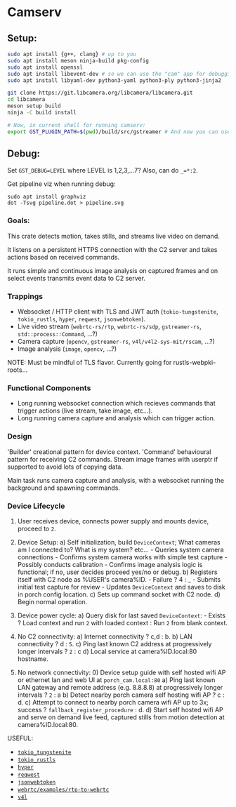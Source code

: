 # Camserv

## Setup:
```bash
sudo apt install {g++, clang} # up to you
sudo apt install meson ninja-build pkg-config
sudo apt install openssl
sudo apt install libevent-dev # so we can use the "cam" app for debugging
sudo apt install libyaml-dev python3-yaml python3-ply python3-jinja2

git clone https://git.libcamera.org/libcamera/libcamera.git
cd libcamera
meson setup build
ninja -C build install

# Now, in current shell for running camserv:
export GST_PLUGIN_PATH=$(pwd)/build/src/gstreamer # And now you can use libcamerasrc :)
```

## Debug:
Set `GST_DEBUG=LEVEL` where LEVEL is 1,2,3,...7? Also, can do `_=*:2`.

Get pipeline viz when running debug:
```
sudo apt install graphviz
dot -Tsvg pipeline.dot > pipeline.svg
```

### Goals:
This crate detects motion, takes stills, and streams live video on demand.

It listens on a persistent HTTPS connection with the C2 server and takes actions 
based on received commands.

It runs simple and continuous image analysis on captured frames and on select events transmits event data to C2 server.

### Trappings
- Websocket / HTTP client with TLS and JWT auth (`tokio-tungstenite`, `tokio_rustls`, `hyper`, `reqwest`, `jsonwebtoken`).
- Live video stream (`webrtc-rs/rtp`, `webrtc-rs/sdp`, `gstreamer-rs`, `std::process::Command`, ...?)
- Camera capture (`opencv`, `gstreamer-rs`, `v4l/v4l2-sys-mit/rscam`, ...?)
- Image analysis (`image`, `opencv`, ...?)

NOTE: Must be mindful of TLS flavor. Currently going for rustls-webpki-roots...

### Functional Components
- Long running websocket connection which recieves commands that trigger actions (live stream, take image, etc...).
- Long running camera capture and analysis which can trigger action.

### Design
'Builder' creational pattern for device context.
'Command' behavioural pattern for receiving C2 commands.
Stream image frames with userptr if supported to avoid lots of copying data.

Main task runs camera capture and analysis, with a websocket running the background and spawning commands.

### Device Lifecycle 
1) User receives device, connects power supply and mounts device, proceed to `2`.

2) Device Setup:
    a) Self initialization, build `DeviceContext`; What cameras am I connected to? What is my system? etc...
        - Queries system camera connections
        - Confirms system camera works with simple test capture
        - Possibly conducts calibration
        - Confirms image analysis logic is functional; if no, user decides proceed yes/no or debug.
    b) Registers itself with C2 node as %USER's camera%ID.
        - Failure ? 4 : _ 
        - Submits initial test capture for review
        - Updates `DeviceContext` and saves to disk in porch config location. 
    c) Sets up command socket with C2 node.
    d) Begin normal operation.

3) Device power cycle:
    a) Query disk for last saved `DeviceContext`:
        - Exists ? Load context and run `2` with loaded context : Run `2` from blank context.

4) No C2 connectivity:
    a) Internet connectivity ? c,d : b.
    b) LAN connectivity ? d : `5`.
    c) Ping last known C2 address at progressively longer intervals ? `2` : c
    d) Local service at camera%ID.local:80 hostname.

5) No network connectivity:
    0) Device setup guide with self hosted wifi AP or ethernet lan and web UI at `porch_cam.local:80`
    a) Ping last known LAN gateway and remote address (e.g. 8.8.8.8) at progressively longer intervals ? `2` : a
    b) Detect nearby porch camera self hosting wifi AP ? c : d.
    c) Attempt to connect to nearby porch camera wifi AP up to 3x; success ? `fallback_register_procedure` : d.
    d) Start self hosted wifi AP and serve on demand live feed, captured stills from motion detection at camera%ID.local:80.

USEFUL:
- [`tokio_tungstenite`](https://docs.rs/tokio-tungstenite/0.21.0/tokio_tungstenite/)
- [`tokio_rustls`](https://docs.rs/tokio-rustls/latest/tokio_rustls/index.html)
- [`hyper`](https://docs.rs/hyper/latest/hyper/)
- [`reqwest`](https://docs.rs/reqwest/0.11.23/reqwest/)
- [`jsonwebtoken`](https://docs.rs/jsonwebtoken/latest/jsonwebtoken/)
- [`webrtc/examples/rtp-to-webrtc`](https://github.com/webrtc-rs/webrtc/tree/master/examples/examples/rtp-to-webrtc)
- [`v4l`](https://docs.rs/v4l/latest/v4l/)
